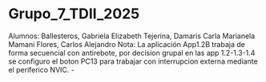 # Grupo_7_TDII_2025
Alumnos:
        Ballesteros, Gabriela Elizabeth
        Tejerina, Damaris Carla Marianela
        Mamani Flores, Carlos Alejandro
Nota: La aplicación App1.2B trabaja de forma secuencial con antirebote, por decision grupal en las app 1.2-1.3-1.4 se configuro el boton PC13 para trabajar con interrupcion externa mediante el periferico NVIC. -
